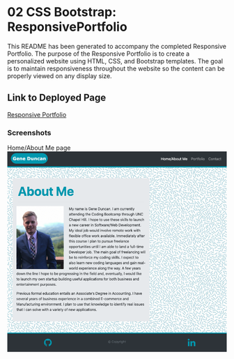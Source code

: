 # 02 CSS Bootstrap: ResponsivePortfolio

This README has been generated to accompany the completed Responsive Portfolio. The purpose of the Responsive Portfolio is to create a personalized website using HTML, CSS, and Bootstrap templates. The goal is to maintain responsiveness throughout the website so the content can be properly viewed on any display size.

## Link to Deployed Page

[Responsive Portfolio](https://duncangw1.github.io/ResponsivePortfolio/)

### Screenshots

Home/About Me page
<img src="images/ResponsivePortfolioHomeAboutMepage.png" alt="Home/About Me page">
